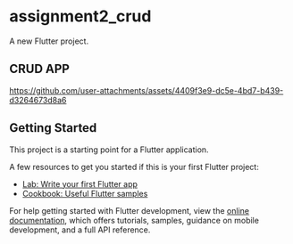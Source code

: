 # assignment2_crud

A new Flutter project.
## CRUD APP
https://github.com/user-attachments/assets/4409f3e9-dc5e-4bd7-b439-d3264673d8a6



## Getting Started

This project is a starting point for a Flutter application.

A few resources to get you started if this is your first Flutter project:

- [Lab: Write your first Flutter app](https://docs.flutter.dev/get-started/codelab)
- [Cookbook: Useful Flutter samples](https://docs.flutter.dev/cookbook)

For help getting started with Flutter development, view the
[online documentation](https://docs.flutter.dev/), which offers tutorials,
samples, guidance on mobile development, and a full API reference.
